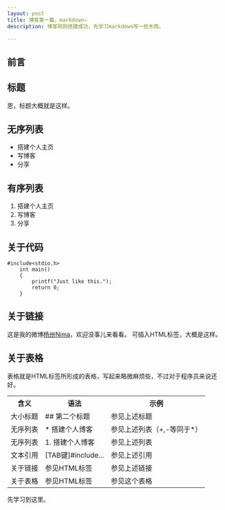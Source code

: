 ```yaml
---
layout: post
title: 博客第一篇，markdown~
description: 博客刚刚搭建成功，先学习markdown写一些东西。

---
```

## 前言




## 标题

恩，标题大概就是这样。

## 无序列表

* 搭建个人主页
* 写博客
* 分享

## 有序列表

1. 搭建个人主页
2. 写博客
3. 分享

## 关于代码
	#include<stdio.h>
	    int main()
		{
			printf("Just like this.");
			return 0;
		}
		
## 关于链接

这是我的微博<a href="http://weibo.com/yycsxz">杨卅Nima</a>，欢迎没事儿来看看。
可插入HTML标签，大概是这样。

## 关于表格
表格就是HTML标签所形成的表格，写起来略微麻烦些，不过对于程序员来说还好。
<table>
<tr><th>含义</th><th>语法</th><th>示例</th></tr>
<tr><td>大小标题</td><td>## 第二个标题</td><td>参见上述标题</td></tr>
<tr><td>无序列表</td><td>* 搭建个人博客</td><td>参见上述列表（+,-等同于*）</td></tr>
<tr><td>无序列表</td><td>1. 搭建个人博客</td><td>参见上述列表</td></tr>
<tr><td>文本引用</td><td>[TAB键]#include...</td><td>参见上述引用</td></tr>
<tr><td>关于链接</td><td>参见HTML标签</td><td>参见上述链接</td></tr>
<tr><td>关于表格</td><td>参见HTML标签</td><td>参见这个表格</td></tr>
</table>

先学习到这里。


